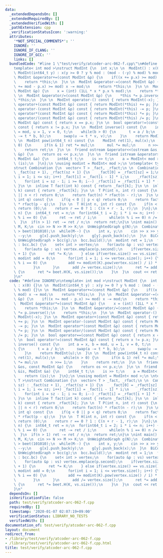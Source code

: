 ```yaml
---
data:
  _extendedDependsOn: []
  _extendedRequiredBy: []
  _extendedVerifiedWith: []
  _pathExtension: cpp
  _verificationStatusIcon: ':warning:'
  attributes:
    '*NOT_SPECIAL_COMMENTS*': ''
    IGNORE: ''
    IGNORE_IF_CLANG: ''
    IGNORE_IF_GCC: ''
    links: []
  bundledCode: "#line 1 \"test/verify/atcoder-arc-062-f.cpp\"\n#define IGNORE\n\n\
    template< int mod >\nstruct ModInt {\n  int x;\n \n  ModInt() : x(0) {}\n \n \
    \ ModInt(int64_t y) : x(y >= 0 ? y % mod : (mod - (-y) % mod) % mod) {}\n \n \
    \ ModInt &operator+=(const ModInt &p) {\n    if((x += p.x) >= mod) x -= mod;\n\
    \    return *this;\n  }\n \n  ModInt &operator-=(const ModInt &p) {\n    if((x\
    \ += mod - p.x) >= mod) x -= mod;\n    return *this;\n  }\n \n  ModInt &operator*=(const\
    \ ModInt &p) {\n    x = (int) (1LL * x * p.x % mod);\n    return *this;\n  }\n\
    \ \n  ModInt &operator/=(const ModInt &p) {\n    *this *= p.inverse();\n    return\
    \ *this;\n  }\n \n  ModInt operator-() const { return ModInt(-x); }\n \n  ModInt\
    \ operator+(const ModInt &p) const { return ModInt(*this) += p; }\n \n  ModInt\
    \ operator-(const ModInt &p) const { return ModInt(*this) -= p; }\n \n  ModInt\
    \ operator*(const ModInt &p) const { return ModInt(*this) *= p; }\n \n  ModInt\
    \ operator/(const ModInt &p) const { return ModInt(*this) /= p; }\n \n  bool operator==(const\
    \ ModInt &p) const { return x == p.x; }\n \n  bool operator!=(const ModInt &p)\
    \ const { return x != p.x; }\n \n  ModInt inverse() const {\n    int a = x, b\
    \ = mod, u = 1, v = 0, t;\n    while(b > 0) {\n      t = a / b;\n      swap(a\
    \ -= t * b, b);\n      swap(u -= t * v, v);\n    }\n    return ModInt(u);\n  }\n\
    \ \n  ModInt pow(int64_t n) const {\n    ModInt ret(1), mul(x);\n    while(n >\
    \ 0) {\n      if(n & 1) ret *= mul;\n      mul *= mul;\n      n >>= 1;\n    }\n\
    \    return ret;\n  }\n \n  friend ostream &operator<<(ostream &os, const ModInt\
    \ &p) {\n    return os << p.x;\n  }\n \n  friend istream &operator>>(istream &is,\
    \ ModInt &a) {\n    int64_t t;\n    is >> t;\n    a = ModInt< mod >(t);\n    return\
    \ (is);\n  }\n};\n \nusing modint = ModInt< mod >;\n \ntemplate< typename T >\n\
    struct Combination {\n  vector< T > _fact, _rfact;\n \n  Combination(int sz) :\
    \ _fact(sz + 1), _rfact(sz + 1) {\n    _fact[0] = _rfact[sz] = 1;\n    for(int\
    \ i = 1; i <= sz; i++) _fact[i] = _fact[i - 1] * i;\n    _rfact[sz] /= _fact[sz];\n\
    \    for(int i = sz - 1; i >= 0; i--) _rfact[i] = _rfact[i + 1] * (i + 1);\n \
    \ }\n \n  inline T fact(int k) const { return _fact[k]; }\n \n  inline T rfact(int\
    \ k) const { return _rfact[k]; }\n \n  T P(int n, int r) const {\n    if(r < 0\
    \ || n < r) return 0;\n    return fact(n) * rfact(n - r);\n  }\n \n  T C(int p,\
    \ int q) const {\n    if(q < 0 || p < q) return 0;\n    return fact(p) * rfact(q)\
    \ * rfact(p - q);\n  }\n \n  T H(int n, int r) const {\n    if(n < 0 || r < 0)\
    \ return (0);\n    return r == 0 ? 1 : C(n + r - 1, r);\n  }\n};\n \nint64_t euler_phi(int64_t\
    \ n) {\n  int64_t ret = n;\n  for(int64_t i = 2; i * i <= n; i++) {\n    if(n\
    \ % i == 0) {\n      ret -= ret / i;\n      while(n % i == 0) n /= i;\n    }\n\
    \  }\n  if(n > 1) ret -= ret / n;\n  return ret;\n}\n \nint main() {\n  int N,\
    \ M, K;\n  cin >> N >> M >> K;\n  UnWeightedGraph g(N);\n  Combination< modint\
    \ > beet(101010);\n  while(M--) {\n    int x, y;\n    cin >> x >> y;\n    --x,\
    \ --y;\n    g[x].push_back(y);\n    g[y].push_back(x);\n  }\n  BiConnectedComponents<\
    \ UnWeightedGraph > bcc(g);\n  bcc.build();\n  modint ret = 1;\n  for(auto &vs\
    \ : bcc.bc) {\n    set< int > vertex;\n    for(auto &p : vs) vertex.emplace(p.first);\n\
    \    for(auto &p : vs) vertex.emplace(p.second);\n    if(vertex.size() == vs.size()\
    \ + 1) {\n      ret *= K;\n    } else if(vertex.size() == vs.size()) {\n     \
    \ modint add = 0;\n      for(int i = 1; i <= vertex.size(); i++) {\n        if(vertex.size()\
    \ % i == 0) {\n          add += modint(K).pow(vertex.size() / i) * euler_phi(i);\n\
    \        }\n      }\n      add /= vertex.size();\n      ret *= add;\n    } else\
    \ {\n      ret *= beet.H(K, vs.size());\n    }\n  }\n  cout << ret << endl;\n\
    }\n"
  code: "#define IGNORE\n\ntemplate< int mod >\nstruct ModInt {\n  int x;\n \n  ModInt()\
    \ : x(0) {}\n \n  ModInt(int64_t y) : x(y >= 0 ? y % mod : (mod - (-y) % mod)\
    \ % mod) {}\n \n  ModInt &operator+=(const ModInt &p) {\n    if((x += p.x) >=\
    \ mod) x -= mod;\n    return *this;\n  }\n \n  ModInt &operator-=(const ModInt\
    \ &p) {\n    if((x += mod - p.x) >= mod) x -= mod;\n    return *this;\n  }\n \n\
    \  ModInt &operator*=(const ModInt &p) {\n    x = (int) (1LL * x * p.x % mod);\n\
    \    return *this;\n  }\n \n  ModInt &operator/=(const ModInt &p) {\n    *this\
    \ *= p.inverse();\n    return *this;\n  }\n \n  ModInt operator-() const { return\
    \ ModInt(-x); }\n \n  ModInt operator+(const ModInt &p) const { return ModInt(*this)\
    \ += p; }\n \n  ModInt operator-(const ModInt &p) const { return ModInt(*this)\
    \ -= p; }\n \n  ModInt operator*(const ModInt &p) const { return ModInt(*this)\
    \ *= p; }\n \n  ModInt operator/(const ModInt &p) const { return ModInt(*this)\
    \ /= p; }\n \n  bool operator==(const ModInt &p) const { return x == p.x; }\n\
    \ \n  bool operator!=(const ModInt &p) const { return x != p.x; }\n \n  ModInt\
    \ inverse() const {\n    int a = x, b = mod, u = 1, v = 0, t;\n    while(b > 0)\
    \ {\n      t = a / b;\n      swap(a -= t * b, b);\n      swap(u -= t * v, v);\n\
    \    }\n    return ModInt(u);\n  }\n \n  ModInt pow(int64_t n) const {\n    ModInt\
    \ ret(1), mul(x);\n    while(n > 0) {\n      if(n & 1) ret *= mul;\n      mul\
    \ *= mul;\n      n >>= 1;\n    }\n    return ret;\n  }\n \n  friend ostream &operator<<(ostream\
    \ &os, const ModInt &p) {\n    return os << p.x;\n  }\n \n  friend istream &operator>>(istream\
    \ &is, ModInt &a) {\n    int64_t t;\n    is >> t;\n    a = ModInt< mod >(t);\n\
    \    return (is);\n  }\n};\n \nusing modint = ModInt< mod >;\n \ntemplate< typename\
    \ T >\nstruct Combination {\n  vector< T > _fact, _rfact;\n \n  Combination(int\
    \ sz) : _fact(sz + 1), _rfact(sz + 1) {\n    _fact[0] = _rfact[sz] = 1;\n    for(int\
    \ i = 1; i <= sz; i++) _fact[i] = _fact[i - 1] * i;\n    _rfact[sz] /= _fact[sz];\n\
    \    for(int i = sz - 1; i >= 0; i--) _rfact[i] = _rfact[i + 1] * (i + 1);\n \
    \ }\n \n  inline T fact(int k) const { return _fact[k]; }\n \n  inline T rfact(int\
    \ k) const { return _rfact[k]; }\n \n  T P(int n, int r) const {\n    if(r < 0\
    \ || n < r) return 0;\n    return fact(n) * rfact(n - r);\n  }\n \n  T C(int p,\
    \ int q) const {\n    if(q < 0 || p < q) return 0;\n    return fact(p) * rfact(q)\
    \ * rfact(p - q);\n  }\n \n  T H(int n, int r) const {\n    if(n < 0 || r < 0)\
    \ return (0);\n    return r == 0 ? 1 : C(n + r - 1, r);\n  }\n};\n \nint64_t euler_phi(int64_t\
    \ n) {\n  int64_t ret = n;\n  for(int64_t i = 2; i * i <= n; i++) {\n    if(n\
    \ % i == 0) {\n      ret -= ret / i;\n      while(n % i == 0) n /= i;\n    }\n\
    \  }\n  if(n > 1) ret -= ret / n;\n  return ret;\n}\n \nint main() {\n  int N,\
    \ M, K;\n  cin >> N >> M >> K;\n  UnWeightedGraph g(N);\n  Combination< modint\
    \ > beet(101010);\n  while(M--) {\n    int x, y;\n    cin >> x >> y;\n    --x,\
    \ --y;\n    g[x].push_back(y);\n    g[y].push_back(x);\n  }\n  BiConnectedComponents<\
    \ UnWeightedGraph > bcc(g);\n  bcc.build();\n  modint ret = 1;\n  for(auto &vs\
    \ : bcc.bc) {\n    set< int > vertex;\n    for(auto &p : vs) vertex.emplace(p.first);\n\
    \    for(auto &p : vs) vertex.emplace(p.second);\n    if(vertex.size() == vs.size()\
    \ + 1) {\n      ret *= K;\n    } else if(vertex.size() == vs.size()) {\n     \
    \ modint add = 0;\n      for(int i = 1; i <= vertex.size(); i++) {\n        if(vertex.size()\
    \ % i == 0) {\n          add += modint(K).pow(vertex.size() / i) * euler_phi(i);\n\
    \        }\n      }\n      add /= vertex.size();\n      ret *= add;\n    } else\
    \ {\n      ret *= beet.H(K, vs.size());\n    }\n  }\n  cout << ret << endl;\n\
    }\n"
  dependsOn: []
  isVerificationFile: false
  path: test/verify/atcoder-arc-062-f.cpp
  requiredBy: []
  timestamp: '2020-01-07 02:07:19+09:00'
  verificationStatus: LIBRARY_NO_TESTS
  verifiedWith: []
documentation_of: test/verify/atcoder-arc-062-f.cpp
layout: document
redirect_from:
- /library/test/verify/atcoder-arc-062-f.cpp
- /library/test/verify/atcoder-arc-062-f.cpp.html
title: test/verify/atcoder-arc-062-f.cpp
---
```

